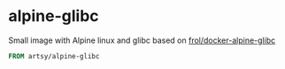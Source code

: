 # alpine-glibc

Small image with Alpine linux and glibc based on [frol/docker-alpine-glibc](https://github.com/frol/docker-alpine-glibc)

```Dockerfile
FROM artsy/alpine-glibc
```
